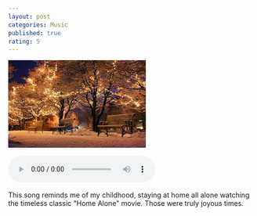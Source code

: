 ```yaml
---
layout: post
categories: Music
published: true
rating: 5
---
```

<!-- How to embed audio (see this : https://www.makeuseof.com/tag/embed-mp3-player-website/) 
    
    How to embed audio from onedrive (see this : https://stackoverflow.com/questions/64590120/how-can-i-directly-embed-audio-that-i-have-uploaded-to-onedrive-into-html-using)
 -->

![home-alone](../asset/images/home-alone.jpeg)

<audio controls><source src="https://onedrive.live.com/download?cid=D34890CD5DE3F34B&resid=D34890CD5DE3F34B%215935&authkey=AEqMeyTyPSsQJWg" type="audio/mpeg">Your browser does not support the audio tag.</audio>

This song reminds me of my childhood, staying at home all alone watching the timeless classic "Home Alone" movie. Those were truly joyous times.
